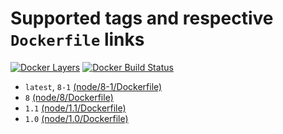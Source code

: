 # Supported tags and respective `Dockerfile` links

[![Docker Layers](https://images.microbadger.com/badges/image/ardeveloppement/node.svg)][microbadger]
[![Docker Build Status](https://img.shields.io/docker/build/ardeveloppement/node.svg)][dockerstore]

* `latest`, `8-1` [(node/8-1/Dockerfile)](https://github.com/ArDeveloppement/docker-images/blob/master/node/8-1/Dockerfile)
* `8` [(node/8/Dockerfile)](https://github.com/ArDeveloppement/docker-images/blob/master/node/8/Dockerfile)
* `1.1` [(node/1.1/Dockerfile)](https://github.com/ArDeveloppement/docker-images/blob/master/node/1.1/Dockerfile)
* `1.0` [(node/1.0/Dockerfile)](https://github.com/ArDeveloppement/docker-images/blob/master/node/1.0/Dockerfile)

[microbadger]: https://microbadger.com/images/ardeveloppement/node
[dockerstore]: https://store.docker.com/community/images/ardeveloppement/node
